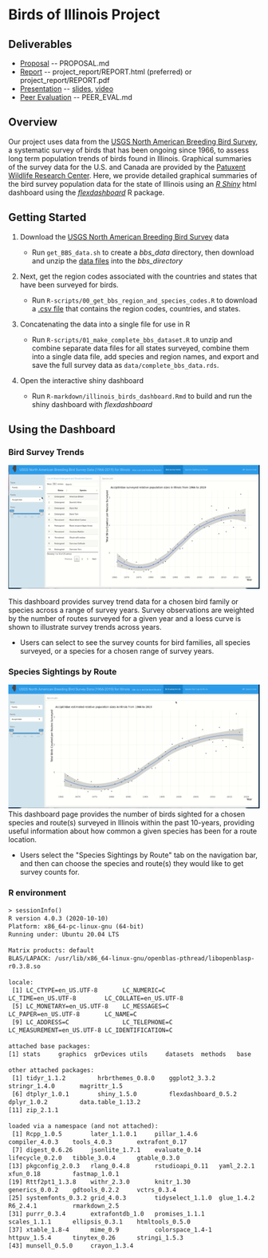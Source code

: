 # Birds of Illinois Project

## Deliverables
- [Proposal](https://github.com/uofi-stat430/fa20-prj-alecl2-braxton3/blob/master/PROPOSAL.md) -- PROPOSAL.md
- [Report](https://github.com/uofi-stat430/fa20-prj-alecl2-braxton3/blob/master/project_report/REPORT.html) -- project_report/REPORT.html (preferred) or project_report/REPORT.pdf
- [Presentation](https://uofi.box.com/s/dzkbbwf7xoh0f67amzpf6v9f8p263nex) -- [slides](https://github.com/uofi-stat430/fa20-prj-alecl2-braxton3/blob/master/project_presentation/presentation_slides.html), [video](https://uofi.box.com/s/dzkbbwf7xoh0f67amzpf6v9f8p263nex)
- [Peer Evaluation](https://github.com/uofi-stat430/fa20-prj-alecl2-braxton3/blob/master/PEER_EVAL.md) -- PEER_EVAL.md

## Overview
Our project uses data from the [USGS North American Breeding Bird Survey](https://www.pwrc.usgs.gov/bbs/), a systematic survey of birds that has been ongoing since 1966, to assess long term population trends of birds found in Illinois. Graphical summaries of the survey data for the U.S. and Canada are provided by the [Patuxent Wildlife Research Center](https://www.mbr-pwrc.usgs.gov/). Here, we provide detailed graphical summaries of the bird survey population data for the state of Illinois using an [*R Shiny*](https://shiny.rstudio.com/) html dashboard using the [*flexdashboard*](https://rmarkdown.rstudio.com/flexdashboard/) R package. 

## Getting Started

1) Download the [USGS North American Breeding Bird Survey](https://www.pwrc.usgs.gov/bbs/) data
    - Run ```get_BBS_data.sh``` to create a *bbs_data* directory, then download and unzip the [data files](https://www.sciencebase.gov/catalog/item/5ea04e9a82cefae35a129d65) into the *bbs_directory*

2) Next, get the region codes associated with the countries and states that have been surveyed for birds.
    - Run ```R-scripts/00_get_bbs_region_and_species_codes.R``` to download a [.csv file](https://raw.githubusercontent.com/trashbirdecology/bbsAssistant/main/data-raw/region_codes.csv) that contains the region codes, countries, and states.

3) Concatenating the data into a single file for use in R
    - Run ```R-scripts/01_make_complete_bbs_dataset.R``` to unzip and combine separate data files for all states surveyed, combine them into a single data file, add species and region names, and export and save the full survey data as ```data/complete_bbs_data.rds```.

4) Open the interactive shiny dashboard
    - Run ```R-markdown/illinois_birds_dashboard.Rmd``` to build and run the shiny dashboard with *flexdashboard*

## Using the Dashboard

### Bird Survey Trends
![page1_functionality](Images/dashboard_species_page_functionality.gif)

This dashboard provides survey trend data for a chosen bird family or species across a range of survey years. Survey observations are weighted by the number of routes surveyed for a given year and a loess curve is shown to illustrate survey trends across years. 

+ Users can select to see the survey counts for bird families, all species surveyed, or a species for a chosen range of survey years.

### Species Sightings by Route
![page2_functionality](Images/dashboard_route_page_functionality.gif)
This dashboard page provides the number of birds sighted for a chosen species and route(s) surveyed in Illinois within the past 10-years, providing useful information about how common a given species has been for a route location.

+ Users select the "Species Sightings by Route" tab on the navigation bar, and then can choose the species and route(s) they would like to get survey counts for.

### R environment
```
> sessionInfo()
R version 4.0.3 (2020-10-10)
Platform: x86_64-pc-linux-gnu (64-bit)
Running under: Ubuntu 20.04 LTS

Matrix products: default
BLAS/LAPACK: /usr/lib/x86_64-linux-gnu/openblas-pthread/libopenblasp-r0.3.8.so

locale:
 [1] LC_CTYPE=en_US.UTF-8       LC_NUMERIC=C               LC_TIME=en_US.UTF-8        LC_COLLATE=en_US.UTF-8    
 [5] LC_MONETARY=en_US.UTF-8    LC_MESSAGES=C              LC_PAPER=en_US.UTF-8       LC_NAME=C                 
 [9] LC_ADDRESS=C               LC_TELEPHONE=C             LC_MEASUREMENT=en_US.UTF-8 LC_IDENTIFICATION=C       

attached base packages:
[1] stats     graphics  grDevices utils     datasets  methods   base     

other attached packages:
 [1] tidyr_1.1.2         hrbrthemes_0.8.0    ggplot2_3.3.2       stringr_1.4.0       magrittr_1.5       
 [6] dtplyr_1.0.1        shiny_1.5.0         flexdashboard_0.5.2 dplyr_1.0.2         data.table_1.13.2  
[11] zip_2.1.1          

loaded via a namespace (and not attached):
 [1] Rcpp_1.0.5        later_1.1.0.1     pillar_1.4.6      compiler_4.0.3    tools_4.0.3       extrafont_0.17   
 [7] digest_0.6.26     jsonlite_1.7.1    evaluate_0.14     lifecycle_0.2.0   tibble_3.0.4      gtable_0.3.0     
[13] pkgconfig_2.0.3   rlang_0.4.8       rstudioapi_0.11   yaml_2.2.1        xfun_0.18         fastmap_1.0.1    
[19] Rttf2pt1_1.3.8    withr_2.3.0       knitr_1.30        generics_0.0.2    gdtools_0.2.2     vctrs_0.3.4      
[25] systemfonts_0.3.2 grid_4.0.3        tidyselect_1.1.0  glue_1.4.2        R6_2.4.1          rmarkdown_2.5    
[31] purrr_0.3.4       extrafontdb_1.0   promises_1.1.1    scales_1.1.1      ellipsis_0.3.1    htmltools_0.5.0  
[37] xtable_1.8-4      mime_0.9          colorspace_1.4-1  httpuv_1.5.4      tinytex_0.26      stringi_1.5.3    
[43] munsell_0.5.0     crayon_1.3.4   
```
